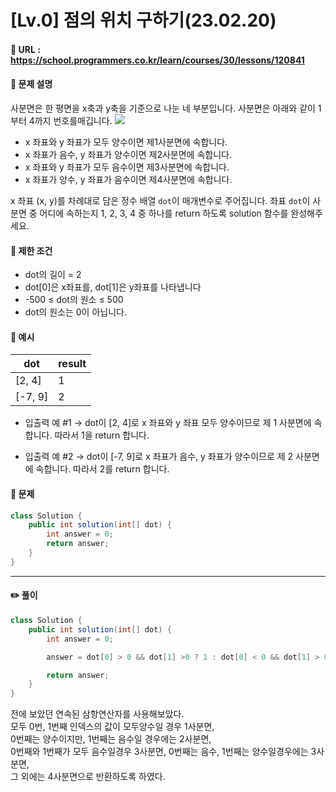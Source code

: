 # [Lv.0] 점의 위치 구하기(23.02.20)

#### 📌 URL : https://school.programmers.co.kr/learn/courses/30/lessons/120841

#### 📌 문제 설명

사분면은 한 평면을 x축과 y축을 기준으로 나눈 네 부분입니다. 사분면은 아래와 같이 1부터 4까지 번호를매깁니다.
<img src = "https://grepp-programmers.s3.ap-northeast-2.amazonaws.com/files/production/b58d4788-42fa-44fa-af50-481907e65473/%E1%84%89%E1%85%B3%E1%84%8F%E1%85%B3%E1%84%85%E1%85%B5%E1%86%AB%E1%84%89%E1%85%A3%E1%86%BA%202022-07-07%20%E1%84%8B%E1%85%A9%E1%84%92%E1%85%AE%203.27.04%20%E1%84%87%E1%85%A9%E1%86%A8%E1%84%89%E1%85%A1%E1%84%87%E1%85%A9%E1%86%AB.png">

- x 좌표와 y 좌표가 모두 양수이면 제1사분면에 속합니다.
- x 좌표가 음수, y 좌표가 양수이면 제2사분면에 속합니다.
- x 좌표와 y 좌표가 모두 음수이면 제3사분면에 속합니다.
- x 좌표가 양수, y 좌표가 음수이면 제4사분면에 속합니다.

x 좌표 (x, y)를 차례대로 담은 정수 배열 `dot`이 매개변수로 주어집니다. 좌표 `dot`이 사분면 중 어디에 속하는지 1, 2, 3, 4 중 하나를 return 하도록 solution 함수를 완성해주세요.

#### 📌 제한 조건

- dot의 길이 = 2
- dot[0]은 x좌표를, dot[1]은 y좌표를 나타냅니다
- -500 ≤ dot의 원소 ≤ 500
- dot의 원소는 0이 아닙니다.

#### 📌 예시

| dot     | result |
| ------- | ------ |
| [2, 4]  | 1      |
| [-7, 9] | 2      |

- 입출력 예 #1
  → dot이 [2, 4]로 x 좌표와 y 좌표 모두 양수이므로 제 1 사분면에 속합니다. 따라서 1을 return 합니다.

- 입출력 예 #2
  → dot이 [-7, 9]로 x 좌표가 음수, y 좌표가 양수이므로 제 2 사분면에 속합니다. 따라서 2를 return 합니다.

#### 📌 문제

```java
class Solution {
    public int solution(int[] dot) {
        int answer = 0;
        return answer;
    }
}
```

---

#### ✏️ 풀이

```java
class Solution {
    public int solution(int[] dot) {
        int answer = 0;

        answer = dot[0] > 0 && dot[1] >0 ? 1 : dot[0] < 0 && dot[1] > 0 ? 2 : dot[0] < 0 && dot[1] < 0 ? 3 : 4;

        return answer;
    }
}
```

전에 보았던 연속된 삼항연산자를 사용해보았다.  
모두 0번, 1번째 인덱스의 값이 모두양수일 경우 1사분면,  
0번째는 양수이지만, 1번째는 음수일 경우에는 2사분면,  
0번째와 1번째가 모두 음수일경우 3사분면, 0번째는 음수, 1번째는 양수일경우에는 3사분면,  
그 외에는 4사분면으로 반환하도록 하였다.

